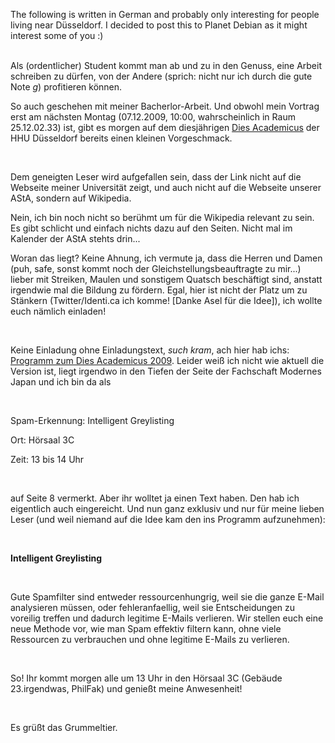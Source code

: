 <html><body><p>The following is written in German and probably only interesting for people living near Düsseldorf. I decided to post this to Planet Debian as it might interest some of you :)<br>

<br>

Als (ordentlicher) Student kommt man ab und zu in den Genuss, eine Arbeit schreiben zu dürfen, von der Andere (sprich: nicht nur ich durch die gute Note *g*) profitieren können.<br>

So auch geschehen mit meiner Bacherlor-Arbeit. Und obwohl mein Vortrag erst am nächsten Montag (07.12.2009, 10:00, wahrscheinlich in Raum 25.12.02.33) ist, gibt es morgen auf dem diesjährigen <a href="http://de.wikipedia.org/wiki/Dies_academicus">Dies Academicus</a> der HHU Düsseldorf bereits einen kleinen Vorgeschmack.<br>

<br>

Dem geneigten Leser wird aufgefallen sein, dass der Link nicht auf die Webseite meiner Universität zeigt, und auch nicht auf die Webseite unserer AStA, sondern auf Wikipedia.<br>

Nein, ich bin noch nicht so berühmt um für die Wikipedia relevant zu sein. Es gibt schlicht und einfach nichts dazu auf den Seiten. Nicht mal im Kalender der AStA stehts drin...<br>

Woran das liegt? Keine Ahnung, ich vermute ja, dass die Herren und Damen (puh, safe, sonst kommt noch der Gleichstellungsbeauftragte zu mir...) lieber mit Streiken, Maulen und sonstigem Quatsch beschäftigt sind, anstatt irgendwie mal die Bildung zu fördern. Egal, hier ist nicht der Platz um zu Stänkern (Twitter/Identi.ca ich komme! [Danke Asel für die Idee]), ich wollte euch nämlich einladen!<br>

<br>

Keine Einladung ohne Einladungstext, *such* *kram*, ach hier hab ichs: <a href="http://www.phil-fak.uni-duesseldorf.de/fachschaften/fsjapan/download/Dies-Programm.pdf">Programm zum Dies Academicus 2009</a>. Leider weiß ich nicht wie aktuell die Version ist, liegt irgendwo in den Tiefen der Seite der Fachschaft Modernes Japan und ich bin da als<br>

<br>

Spam-Erkennung: Intelligent Greylisting<br>

Ort: Hörsaal 3C<br>

Zeit: 13 bis 14 Uhr<br>

<br>

auf Seite 8 vermerkt. Aber ihr wolltet ja einen Text haben. Den hab ich eigentlich auch eingereicht. Und nun ganz exklusiv und nur für meine lieben Leser (und weil niemand auf die Idee kam den ins Programm aufzunehmen):<br>

<br>

<strong>Intelligent Greylisting</strong><br>

<br>

Gute Spamfilter sind entweder ressourcenhungrig, weil sie die ganze E-Mail analysieren müssen, oder fehleranfaellig, weil sie Entscheidungen zu voreilig treffen und dadurch legitime E-Mails verlieren. Wir stellen euch eine neue Methode vor, wie man Spam effektiv filtern kann, ohne viele Ressourcen zu verbrauchen und ohne legitime E-Mails zu verlieren.<br>

<br>

So! Ihr kommt morgen alle um 13 Uhr in den Hörsaal 3C (Gebäude 23.irgendwas, PhilFak) und genießt meine Anwesenheit!<br>

<br>

Es grüßt das Grummeltier.</p></body></html>